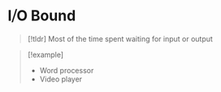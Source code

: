 # I⧸O Bound
> [!tldr] Most of the time spent waiting for input or output

> [!example]
> * Word processor
> * Video player